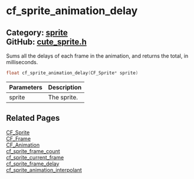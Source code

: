 # cf_sprite_animation_delay

Category: [sprite](https://github.com/RandyGaul/cute_framework/blob/master/docs/api_reference?id=sprite)  
GitHub: [cute_sprite.h](https://github.com/RandyGaul/cute_framework/blob/master/include/cute_sprite.h)  
---

Sums all the delays of each frame in the animation, and returns the total, in milliseconds.

```cpp
float cf_sprite_animation_delay(CF_Sprite* sprite)
```

Parameters | Description
--- | ---
sprite | The sprite.

## Related Pages

[CF_Sprite](https://github.com/RandyGaul/cute_framework/blob/master/docs/sprite/cf_sprite.md)  
[CF_Frame](https://github.com/RandyGaul/cute_framework/blob/master/docs/sprite/cf_frame.md)  
[CF_Animation](https://github.com/RandyGaul/cute_framework/blob/master/docs/sprite/cf_animation.md)  
[cf_sprite_frame_count](https://github.com/RandyGaul/cute_framework/blob/master/docs/sprite/cf_sprite_frame_count.md)  
[cf_sprite_current_frame](https://github.com/RandyGaul/cute_framework/blob/master/docs/sprite/cf_sprite_current_frame.md)  
[cf_sprite_frame_delay](https://github.com/RandyGaul/cute_framework/blob/master/docs/sprite/cf_sprite_frame_delay.md)  
[cf_sprite_animation_interpolant](https://github.com/RandyGaul/cute_framework/blob/master/docs/sprite/cf_sprite_animation_interpolant.md)  
